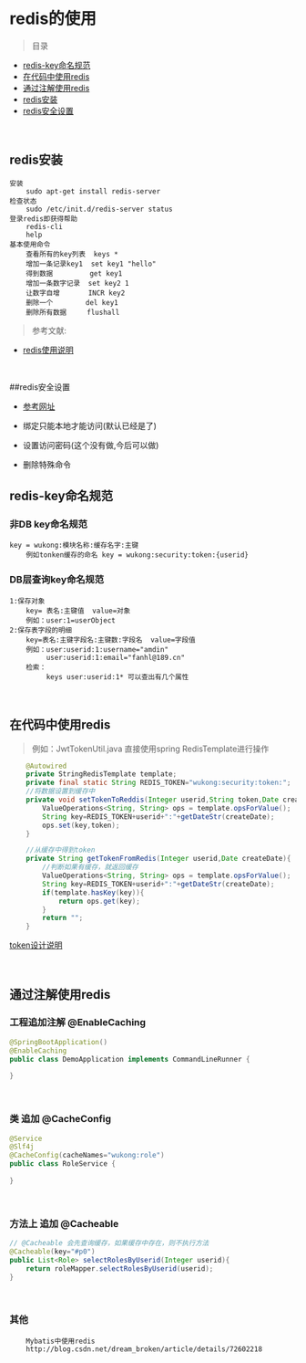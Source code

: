 # redis的使用

> 目录

* [redis-key命名规范](#redis-key命名规范)
* [在代码中使用redis](#在代码中使用redis)
* [通过注解使用redis](#通过注解使用redis)
* [redis安装](#redis安装)
* [redis安全设置](#redis安全设置)
    
<br>   


## redis安装

    安装
        sudo apt-get install redis-server
    检查状态
        sudo /etc/init.d/redis-server status
    登录redis即获得帮助
        redis-cli
        help    
    基本使用命令
        查看所有的key列表  keys *
        增加一条记录key1  set key1 "hello"
        得到数据         get key1
        增加一条数字记录  set key2 1
        让数字自增       INCR key2
        删除一个        del key1   
        删除所有数据     flushall
        

> 参考文献:
        
* [redis使用说明](https://www.cnblogs.com/zongfa/p/7808807.html  "打开网页") 


<br>

##redis安全设置

* [参考网址](https://blog.csdn.net/u011574239/article/details/78892174)

* 绑定只能本地才能访问(默认已经是了)
* 设置访问密码(这个没有做,今后可以做)
* 删除特殊命令


    
## redis-key命名规范

### 非DB key命名规范

    key = wukong:模块名称:缓存名字:主键
        例如tonken缓存的命名 key = wukong:security:token:{userid}
        
### DB层查询key命名规范

    1:保存对象
        key= 表名:主键值  value=对象
        例如：user:1=userObject     
    2:保存表字段的明细
        key=表名:主键字段名:主键数:字段名  value=字段值
        例如：user:userid:1:username="amdin"
             user:userid:1:email="fanhl@189.cn"
        检索：
             keys user:userid:1* 可以查出有几个属性
      
       
<br>             
                  
## 在代码中使用redis

>例如：JwtTokenUtil.java 直接使用spring RedisTemplate进行操作

```java
    @Autowired
    private StringRedisTemplate template;
    private final static String REDIS_TOKEN="wukong:security:token:";
    //将数据设置到缓存中
    private void setTokenToReddis(Integer userid,String token,Date createDate){
        ValueOperations<String, String> ops = template.opsForValue();
        String key=REDIS_TOKEN+userid+":"+getDateStr(createDate);
        ops.set(key,token);
    }

    //从缓存中得到token
    private String getTokenFromRedis(Integer userid,Date createDate){
        //判断如果有缓存，就返回缓存
        ValueOperations<String, String> ops = template.opsForValue();
        String key=REDIS_TOKEN+userid+":"+getDateStr(createDate);
        if(template.hasKey(key)){
            return ops.get(key);
        }
        return "";
    }

```
[token设计说明](token.md)<br>

<br>

##  通过注解使用redis



### 工程追加注解 @EnableCaching

```java
@SpringBootApplication()
@EnableCaching
public class DemoApplication implements CommandLineRunner {
    
}
```
<br>

### 类 追加 @CacheConfig

```java
@Service
@Slf4j
@CacheConfig(cacheNames="wukong:role")
public class RoleService {
    
}
```
<br>

### 方法上 追加 @Cacheable

```java
// @Cacheable 会先查询缓存，如果缓存中存在，则不执行方法
@Cacheable(key="#p0")
public List<Role> selectRolesByUserid(Integer userid){
    return roleMapper.selectRolesByUserid(userid);
}
```
<br>

### 其他

        Mybatis中使用redis        
        http://blog.csdn.net/dream_broken/article/details/72602218 


<br>

       